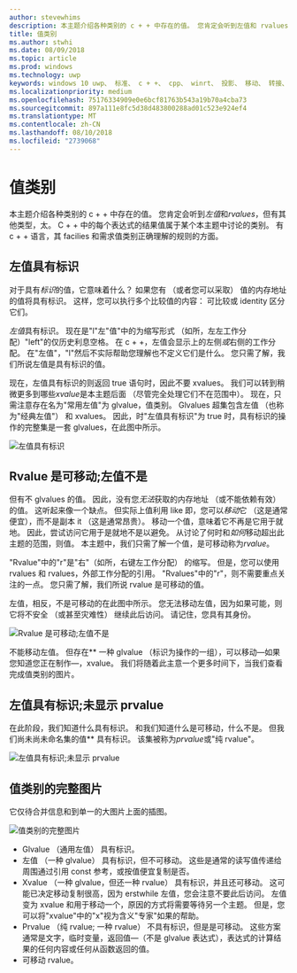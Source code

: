 ```yaml
---
author: stevewhims
description: 本主题介绍各种类别的 c + + 中存在的值。 您肯定会听到左值和 rvalues，但有其他类型，太。
title: 值类别
ms.author: stwhi
ms.date: 08/09/2018
ms.topic: article
ms.prod: windows
ms.technology: uwp
keywords: windows 10 uwp、 标准、 c + +、 cpp、 winrt、 投影、 移动、 转接、 值类别、 移动语义，完全转发、 左值、 rvalue、 glvalue、 prvalue，xvalue
ms.localizationpriority: medium
ms.openlocfilehash: 75176334909e0e6bcf81763b543a19b70a4cba73
ms.sourcegitcommit: 897a111e8fc5d38d483800288ad01c523e924ef4
ms.translationtype: MT
ms.contentlocale: zh-CN
ms.lasthandoff: 08/10/2018
ms.locfileid: "2739068"
---
```

# <a name="value-categories"></a>值类别
本主题介绍各种类别的 c + + 中存在的值。 您肯定会听到*左值*和*rvalues*，但有其他类型，太。 C + + 中的每个表达式的结果值属于某个本主题中讨论的类别。 有 c + + 语言，其 facilies 和需求值类别正确理解的规则的方面。

## <a name="an-lvalue-has-identity"></a>左值具有标识
对于具有*标识*的值，它意味着什么？ 如果您有 （或者您可以采取） 值的内存地址的值将具有标识。 这样，您可以执行多个比较值的内容： 可比较或 identity 区分它们。

*左值*具有标识。 现在是"l"左"值"中的为缩写形式 （如所，左左工作分配）"left"的仅历史利息空格。 在 c + +，左值会显示上的左侧*或*右侧的工作分配。 在"左值"，"l"然后不实际帮助您理解也不定义它们是什么。 您只需了解，我们所说左值是具有标识的值。

现在，左值具有标识的则返回 true 语句时，因此不要 xvalues。 我们可以转到稍微更多到哪些*xvalue*是本主题后面 （尽管完全处理它们不在范围中）。 现在，只需注意存在名为"常用左值"为 glvalue，值类别。 Glvalues 超集包含左值 （也称为"经典左值"） 和 xvalues。 因此，时"左值具有标识"为 true 时，具有标识的操作的完整集是一套 glvalues，在此图中所示。

![左值具有标识](images/has-identity1.png)

## <a name="an-rvalue-is-movable-an-lvalue-is-not"></a>Rvalue 是可移动;左值不是
但有不 glvalues 的值。 因此，没有您*无法*获取的内存地址 （或不能依赖有效） 的值。 这听起来像一个缺点。 但实际上值利用 like 即，您可以*移动*它 （这是通常便宜），而不是副本 it （这是通常昂贵）。 移动一个值，意味着它不再是它用于就地。 因此，尝试访问它用于是就地不是以避免。 从讨论了何时和*如何*移动超出此主题的范围，则值。 本主题中，我们只需了解一个值，是可移动称为*rvalue*。

"Rvalue"中的"r"是"右"（如所，右键左工作分配） 的缩写。 但是，您可以使用 rvalues 和 rvalues，外部工作分配的引用。 "Rvalues"中的"r"，则不需要重点关注的一点。 您只需了解，我们所说 rvalue 是可移动的值。

左值，相反，不是可移动的在此图中所示。 您无法移动左值，因为如果可能，则它将不安全 （或甚至灾难性） 继续此后访问。 请记住，您具有其身份。

![Rvalue 是可移动;左值不是](images/is-movable.png)

不能移动左值。 但存在** 一种 glvalue （标识为操作的一组），可以移动&mdash;如果您知道您正在制作&mdash;，xvalue。 我们将随着此主意一个更多时间下，当我们查看完成值类别的图片。

## <a name="an-lvalue-has-identity-a-prvalue-does-not"></a>左值具有标识;未显示 prvalue
在此阶段，我们知道什么具有标识。 和我们知道什么是可移动，什么不是。 但我们尚未尚未命名集的值** 具有标识。 该集被称为*prvalue*或"纯 rvalue"。

![左值具有标识;未显示 prvalue](images/has-identity2.png)

## <a name="the-complete-picture-of-value-categories"></a>值类别的完整图片
它仅待合并信息和到单一的大图片上面的插图。

![值类别的完整图片](images/value-categories.png)

- Glvalue （通用左值） 具有标识。
- 左值 （一种 glvalue） 具有标识，但不可移动。 这些是通常的读写值传递给周围通过引用 const 参考，或按值便宜复制是否。
- Xvalue （一种 glvalue，但还一种 rvalue） 具有标识，并且还可移动。 这可能已决定移动复制很高，因为 erstwhile 左值，您会注意不要此后访问。 左值变为 xvalue 和用于移动一个，原因的方式将需要等待另一个主题。 但是，您可以将"xvalue"中的"x"视为含义"专家"如果的帮助。
- Prvalue （纯 rvalue; 一种 rvalue） 不具有标识，但是是可移动。 这些方案通常是文字，临时变量，返回值&mdash;（不是 glvalue 表达式），表达式的计算结果的任何内容或任何从函数返回的值。
- 可移动 rvalue。
